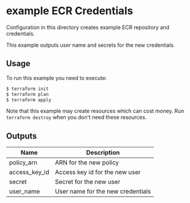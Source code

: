 # example ECR Credentials

Configuration in this directory creates example ECR repository and credentials.

This example outputs user name and secrets for the new credentials.

## Usage

To run this example you need to execute:

```bash
$ terraform init
$ terraform plan
$ terraform apply
```

Note that this example may create resources which can cost money. Run `terraform destroy` when you don't need these resources.

## Outputs

| Name | Description |
|------|-------------|
| policy_arn | ARN for the new policy |
| access_key_id | Access key id for the new user |
| secret | Secret for the new user |
| user_name | User name for the new credentials |
